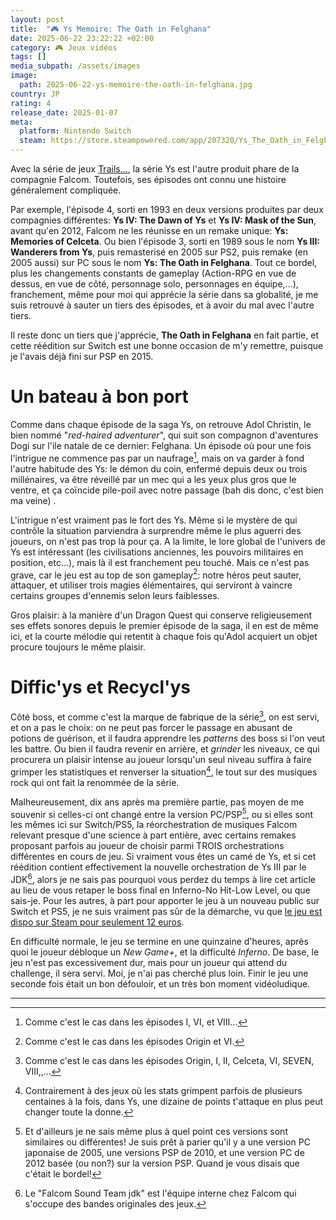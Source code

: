 ```yaml
---
layout: post
title:  "🎮 Ys Memoire: The Oath in Felghana"
date: 2025-06-22 23:22:22 +02:00
category: 🎮 Jeux vidéos
tags: []
media_subpath: /assets/images
image:
  path: 2025-06-22-ys-memoire-the-oath-in-felghana.jpg
country: JP
rating: 4
release_date: 2025-01-07
meta:
  platform: Nintendo Switch
  steam: https://store.steampowered.com/app/207320/Ys_The_Oath_in_Felghana/
---
```


Avec la série de jeux [Trails...](/tags/trails/), la série Ys est l'autre produit phare de la compagnie Falcom. Toutefois, ses épisodes ont connu une histoire généralement compliquée.

Par exemple, l'épisode 4, sorti en 1993 en deux versions produites par deux compagnies différentes: **Ys IV: The Dawn of Ys** et **Ys IV: Mask of the Sun**, avant qu'en 2012, Falcom ne les réunisse en un remake unique: **Ys: Memories of Celceta**. Ou bien l'épisode 3, sorti en 1989 sous le nom **Ys III: Wanderers from Ys**, puis remasterisé en 2005 sur PS2, puis remake (en 2005 aussi) sur PC sous le nom **Ys: The Oath in Felghana**. Tout ce bordel, plus les changements constants de gameplay (Action-RPG en vue de dessus, en vue de côté, personnage solo, personnages en équipe,...), franchement, même pour moi qui apprécie la série dans sa globalité, je me suis retrouvé à sauter un tiers des épisodes, et à avoir du mal avec l'autre tiers.

Il reste donc un tiers que j'apprécie, **The Oath in Felghana** en fait partie, et cette réédition sur Switch est une bonne occasion de m'y remettre, puisque je l'avais déjà fini sur PSP en 2015.

# Un bateau à bon port

Comme dans chaque épisode de la saga Ys, on retrouve Adol Christin, le bien nommé "*red-haired adventurer*", qui suit son compagnon d'aventures Dogi sur l'ile natale de ce dernier: Felghana. Un épisode où pour une fois l'intrigue ne commence pas par un naufrage[^1], mais on va garder à fond l'autre habitude des Ys: le démon du coin, enfermé depuis deux ou trois millénaires, va être réveillé par un mec qui a les yeux plus gros que le ventre, et ça coïncide pile-poil avec notre passage (bah dis donc, c'est bien ma veine) .

L'intrigue n'est vraiment pas le fort des Ys. Même si le mystère de qui contrôle la situation parviendra à surprendre même le plus aguerri des joueurs, on n'est pas trop là pour ça. A la limite, le lore global de l'univers de Ys est intéressant (les civilisations anciennes, les pouvoirs militaires en position, etc...), mais là il est franchement peu touché. Mais ce n'est pas grave, car le jeu est au top de son gameplay[^2]: notre héros peut sauter, attaquer, et utiliser trois magies élémentaires, qui serviront à vaincre certains groupes d'ennemis selon leurs faiblesses.

Gros plaisir: à la manière d'un Dragon Quest qui conserve religieusement ses effets sonores depuis le premier épisode de la saga, il en est de même ici, et la courte mélodie qui retentit à chaque fois qu'Adol acquiert un objet procure toujours le même plaisir.

# Diffic'ys et Recycl'ys

Côté boss, et comme c'est la marque de fabrique de la série[^3], on est servi, et on a pas le choix: on ne peut pas forcer le passage en abusant de potions de guérison, et il faudra apprendre les _patterns_ des boss si l'on veut les battre. Ou bien il faudra revenir en arrière, et _grinder_ les niveaux, ce qui procurera un plaisir intense au joueur lorsqu'un seul niveau suffira à faire grimper les statistiques et renverser la situation[^4], le tout sur des musiques rock qui ont fait la renommée de la série.

Malheureusement, dix ans après ma première partie, pas moyen de me souvenir si celles-ci ont changé entre la version PC/PSP[^5], ou si elles sont les mêmes ici sur Switch/PS5, la réorchestration de musiques Falcom relevant presque d'une science à part entière, avec certains remakes proposant parfois au joueur de choisir parmi TROIS orchestrations différentes en cours de jeu. Si vraiment vous êtes un camé de Ys, et si cet réédition contient effectivement la nouvelle orchestration de Ys III par le JDK[^6], alors je ne sais pas pourquoi vous perdez du temps à lire cet article au lieu de vous retaper le boss final en Inferno-No Hit-Low Level, ou que sais-je. Pour les autres, à part pour apporter le jeu à un nouveau public sur Switch et PS5, je ne suis vraiment pas sûr de la démarche, vu que [<i class="fa-brands fa-steam"></i> le jeu est dispo sur Steam pour seulement 12 euros](https://store.steampowered.com/app/207320/Ys_The_Oath_in_Felghana/).

En difficulté normale, le jeu se termine en une quinzaine d'heures, après quoi le joueur débloque un _New Game+_, et la difficulté _Inferno_. De base, le jeu n'est pas excessivement dur, mais pour un joueur qui attend du challenge, il sera servi. Moi, je n'ai pas cherché plus loin. Finir le jeu une seconde fois était un bon défouloir, et un très bon moment vidéoludique. 

* * *
[^1]: Comme c'est le cas dans les épisodes I, VI, et VIII...
[^2]: Comme c'est le cas dans les épisodes Origin et VI.
[^3]: Comme c'est le cas dans les épisodes Origin, I, II, Celceta, VI, SEVEN, VIII,,...
[^4]: Contrairement à des jeux où les stats grimpent parfois de plusieurs centaines à la fois, dans Ys, une dizaine de points t'attaque en plus peut changer toute la donne.
[^5]: Et d'ailleurs je ne sais même plus à quel point ces versions sont similaires ou différentes! Je suis prêt à parier qu'il y a une version PC japonaise de 2005, une versions PSP de 2010, et une version PC de 2012 basée (ou non?) sur la version PSP. Quand je vous disais que c'était le bordel!
[^6]: Le "Falcom Sound Team jdk" est l'équipe interne chez Falcom qui s'occupe des bandes originales des jeux.